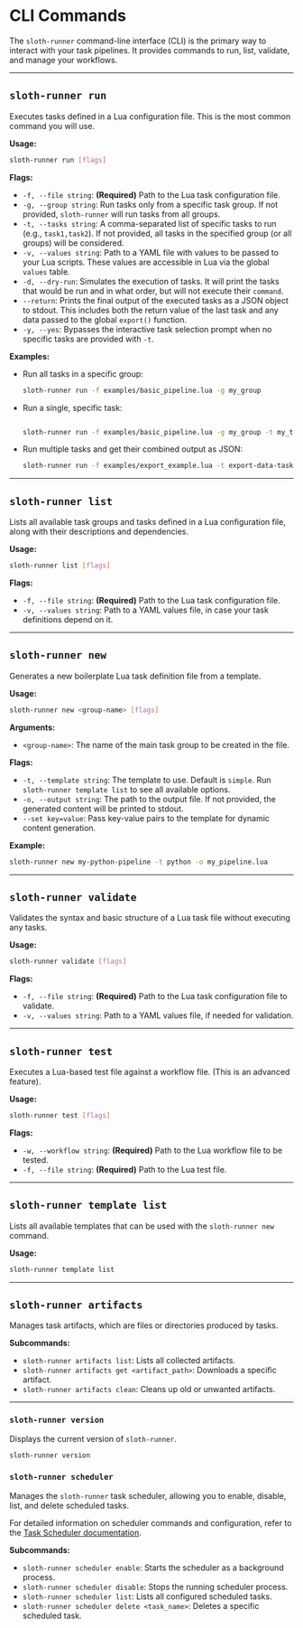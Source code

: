 # CLI Commands

The `sloth-runner` command-line interface (CLI) is the primary way to interact with your task pipelines. It provides commands to run, list, validate, and manage your workflows.

---

## `sloth-runner run`

Executes tasks defined in a Lua configuration file. This is the most common command you will use.

**Usage:**
```bash
sloth-runner run [flags]
```

**Flags:**

*   `-f, --file string`: **(Required)** Path to the Lua task configuration file.
*   `-g, --group string`: Run tasks only from a specific task group. If not provided, `sloth-runner` will run tasks from all groups.
*   `-t, --tasks string`: A comma-separated list of specific tasks to run (e.g., `task1,task2`). If not provided, all tasks in the specified group (or all groups) will be considered.
*   `-v, --values string`: Path to a YAML file with values to be passed to your Lua scripts. These values are accessible in Lua via the global `values` table.
*   `-d, --dry-run`: Simulates the execution of tasks. It will print the tasks that would be run and in what order, but will not execute their `command`.
*   `--return`: Prints the final output of the executed tasks as a JSON object to stdout. This includes both the return value of the last task and any data passed to the global `export()` function.
*   `-y, --yes`: Bypasses the interactive task selection prompt when no specific tasks are provided with `-t`.

**Examples:**

*   Run all tasks in a specific group:
    ```bash
    sloth-runner run -f examples/basic_pipeline.lua -g my_group
    ```
*   Run a single, specific task:
    ```bash

    sloth-runner run -f examples/basic_pipeline.lua -g my_group -t my_task
    ```
*   Run multiple tasks and get their combined output as JSON:
    ```bash
    sloth-runner run -f examples/export_example.lua -t export-data-task --return
    ```

---

## `sloth-runner list`

Lists all available task groups and tasks defined in a Lua configuration file, along with their descriptions and dependencies.

**Usage:**
```bash
sloth-runner list [flags]
```

**Flags:**

*   `-f, --file string`: **(Required)** Path to the Lua task configuration file.
*   `-v, --values string`: Path to a YAML values file, in case your task definitions depend on it.

---

## `sloth-runner new`

Generates a new boilerplate Lua task definition file from a template.

**Usage:**
```bash
sloth-runner new <group-name> [flags]
```

**Arguments:**

*   `<group-name>`: The name of the main task group to be created in the file.

**Flags:**

*   `-t, --template string`: The template to use. Default is `simple`. Run `sloth-runner template list` to see all available options.
*   `-o, --output string`: The path to the output file. If not provided, the generated content will be printed to stdout.
*   `--set key=value`: Pass key-value pairs to the template for dynamic content generation.

**Example:**
```bash
sloth-runner new my-python-pipeline -t python -o my_pipeline.lua
```

---

## `sloth-runner validate`

Validates the syntax and basic structure of a Lua task file without executing any tasks.

**Usage:**
```bash
sloth-runner validate [flags]
```

**Flags:**

*   `-f, --file string`: **(Required)** Path to the Lua task configuration file to validate.
*   `-v, --values string`: Path to a YAML values file, if needed for validation.

---

## `sloth-runner test`

Executes a Lua-based test file against a workflow file. (This is an advanced feature).

**Usage:**
```bash
sloth-runner test [flags]
```

**Flags:**

*   `-w, --workflow string`: **(Required)** Path to the Lua workflow file to be tested.
*   `-f, --file string`: **(Required)** Path to the Lua test file.

---

## `sloth-runner template list`

Lists all available templates that can be used with the `sloth-runner new` command.

**Usage:**
```bash
sloth-runner template list
```

---

## `sloth-runner artifacts`

Manages task artifacts, which are files or directories produced by tasks.

**Subcommands:**

*   `sloth-runner artifacts list`: Lists all collected artifacts.
*   `sloth-runner artifacts get <artifact_path>`: Downloads a specific artifact.
*   `sloth-runner artifacts clean`: Cleans up old or unwanted artifacts.

---

### `sloth-runner version`

Displays the current version of `sloth-runner`.

```bash
sloth-runner version
```

### `sloth-runner scheduler`

Manages the `sloth-runner` task scheduler, allowing you to enable, disable, list, and delete scheduled tasks.

For detailed information on scheduler commands and configuration, refer to the [Task Scheduler documentation](scheduler.md).

**Subcommands:**

*   `sloth-runner scheduler enable`: Starts the scheduler as a background process.
*   `sloth-runner scheduler disable`: Stops the running scheduler process.
*   `sloth-runner scheduler list`: Lists all configured scheduled tasks.
*   `sloth-runner scheduler delete <task_name>`: Deletes a specific scheduled task.

